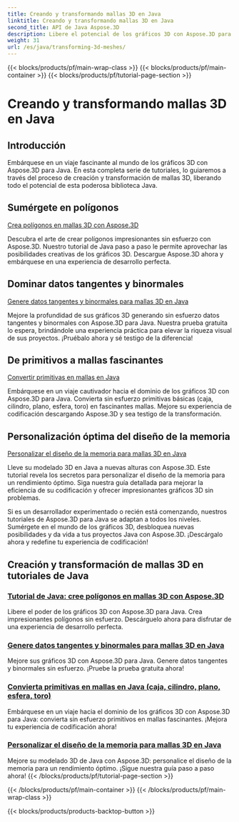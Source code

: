```yaml
---
title: Creando y transformando mallas 3D en Java
linktitle: Creando y transformando mallas 3D en Java
second_title: API de Java Aspose.3D
description: Libere el potencial de los gráficos 3D con Aspose.3D para Java. Cree, transforme y optimice mallas sin esfuerzo. Mejore su experiencia de codificación con nuestros tutoriales.
weight: 31
url: /es/java/transforming-3d-meshes/
---
```


{{< blocks/products/pf/main-wrap-class >}}
{{< blocks/products/pf/main-container >}}
{{< blocks/products/pf/tutorial-page-section >}}

# Creando y transformando mallas 3D en Java


## Introducción

Embárquese en un viaje fascinante al mundo de los gráficos 3D con Aspose.3D para Java. En esta completa serie de tutoriales, lo guiaremos a través del proceso de creación y transformación de mallas 3D, liberando todo el potencial de esta poderosa biblioteca Java.

## Sumérgete en polígonos 
[Crea polígonos en mallas 3D con Aspose.3D](./create-polygons-in-meshes/)

Descubra el arte de crear polígonos impresionantes sin esfuerzo con Aspose.3D. Nuestro tutorial de Java paso a paso le permite aprovechar las posibilidades creativas de los gráficos 3D. Descargue Aspose.3D ahora y embárquese en una experiencia de desarrollo perfecta.

## Dominar datos tangentes y binormales
[Genere datos tangentes y binormales para mallas 3D en Java](./generate-tangent-binormal-data/)

Mejore la profundidad de sus gráficos 3D generando sin esfuerzo datos tangentes y binormales con Aspose.3D para Java. Nuestra prueba gratuita lo espera, brindándole una experiencia práctica para elevar la riqueza visual de sus proyectos. ¡Pruébalo ahora y sé testigo de la diferencia!

## De primitivos a mallas fascinantes 
[Convertir primitivas en mallas en Java](./convert-primitives-to-meshes/)

Embárquese en un viaje cautivador hacia el dominio de los gráficos 3D con Aspose.3D para Java. Convierta sin esfuerzo primitivas básicas (caja, cilindro, plano, esfera, toro) en fascinantes mallas. Mejore su experiencia de codificación descargando Aspose.3D y sea testigo de la transformación.

## Personalización óptima del diseño de la memoria 
[Personalizar el diseño de la memoria para mallas 3D en Java](./customize-mesh-memory-layout/)

Lleve su modelado 3D en Java a nuevas alturas con Aspose.3D. Este tutorial revela los secretos para personalizar el diseño de la memoria para un rendimiento óptimo. Siga nuestra guía detallada para mejorar la eficiencia de su codificación y ofrecer impresionantes gráficos 3D sin problemas.

Si es un desarrollador experimentado o recién está comenzando, nuestros tutoriales de Aspose.3D para Java se adaptan a todos los niveles. Sumérgete en el mundo de los gráficos 3D, desbloquea nuevas posibilidades y da vida a tus proyectos Java con Aspose.3D. ¡Descárgalo ahora y redefine tu experiencia de codificación!
## Creación y transformación de mallas 3D en tutoriales de Java
### [Tutorial de Java: cree polígonos en mallas 3D con Aspose.3D](./create-polygons-in-meshes/)
Libere el poder de los gráficos 3D con Aspose.3D para Java. Crea impresionantes polígonos sin esfuerzo. Descárguelo ahora para disfrutar de una experiencia de desarrollo perfecta.
### [Genere datos tangentes y binormales para mallas 3D en Java](./generate-tangent-binormal-data/)
Mejore sus gráficos 3D con Aspose.3D para Java. Genere datos tangentes y binormales sin esfuerzo. ¡Pruebe la prueba gratuita ahora!
### [Convierta primitivas en mallas en Java (caja, cilindro, plano, esfera, toro)](./convert-primitives-to-meshes/)
Embárquese en un viaje hacia el dominio de los gráficos 3D con Aspose.3D para Java: convierta sin esfuerzo primitivos en mallas fascinantes. ¡Mejora tu experiencia de codificación ahora!
### [Personalizar el diseño de la memoria para mallas 3D en Java](./customize-mesh-memory-layout/)
Mejore su modelado 3D de Java con Aspose.3D: personalice el diseño de la memoria para un rendimiento óptimo. ¡Sigue nuestra guía paso a paso ahora!
{{< /blocks/products/pf/tutorial-page-section >}}

{{< /blocks/products/pf/main-container >}}
{{< /blocks/products/pf/main-wrap-class >}}

{{< blocks/products/products-backtop-button >}}
